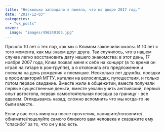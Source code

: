 ```yaml
---
title: "Несколько запоздало я поняла, что на дворе 2017 год."
date: "2017-12-03"
categories: 
  - "vk_posts"
cover:
  image: "images/456240103.jpg"
---
```


Прошло 10 лет с тех пор, как мы с Климом закончили школы. И 10 лет с того момента, как мы знаем друг друга. Так случилось, что в нашем случае легко восстановить дату нашего знакомства: в этот день, 17 ноября 2007 года, Клим позвал меня к себе на концерт (в то время он играл на гитаре в рок-группе), а я отклонила это предложение и поехала на день рождения к племяшке. Несколько лет дружбы, поездки в профилакторий МГТУ, каталки на велосипедах, путешествия, и только потом первое свидание. Вместе жили в общежитии, вместе получали первые существенные деньги, вместе уехали учить английский, первый опыт автостопа, первая самостоятельная поездка за границу - все вдвоем. Оглядываясь назад, сложно вспомнить что мы когда-то не были вместе.

<!--more-->

Если у вас есть минутка после прочтения, напишите/позвоните/обнимите/поцелуйте самого близкого вам человека и сказажите ему "спасибо" за то, что он у вас есть.
